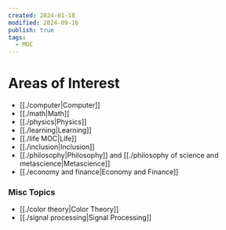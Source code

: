 ```yaml
---
created: 2024-01-18
modified: 2024-09-16
publish: true
tags:
  - MOC
---
```

# Areas of Interest
- [[./computer|Computer]]
- [[./math|Math]]
- [[./physics|Physics]]
- [[./learning|Learning]]
- [[./life MOC|Life]]
- [[./inclusion|Inclusion]]
- [[./philosophy|Philosophy]] and [[./philosophy of science and metascience|Metascience]]
- [[./economy and finance|Economy and Finance]]

### Misc Topics
- [[./color theory|Color Theory]]
- [[./signal processing|Signal Processing]]